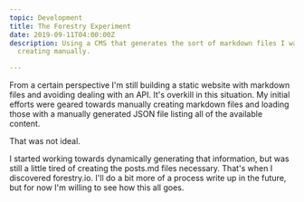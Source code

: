 ```yaml
---
topic: Development
title: The Forestry Experiment
date: 2019-09-11T04:00:00Z
description: Using a CMS that generates the sort of markdown files I was tired of
  creating manually.

---
```

From a certain perspective I'm still building a static website with markdown files and avoiding dealing with an API. It's overkill in this situation. My initial efforts were geared towards manually creating markdown files and loading those with a manually generated JSON file listing all of the available content.

That was not ideal.

I started working towards dynamically generating that information, but was still a little tired of creating the posts.md files necessary. That's when I discovered forestry.io. I'll do a bit more of a process write up in the future, but for now I'm willing to see how this all goes.